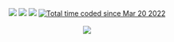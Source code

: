 <div align="center"><a href="https://twitter.com/hir0cy"><img src="https://img.shields.io/badge/Twitter-hir0cy-%231DA1F2?style=flat&logo=twitter"></a>&nbsp;<a href="https://www.facebook.com/profile.php?id=100044726481100"><img src="https://img.shields.io/badge/Facebook-Hiroki%20Sugiyama-%231877F2?style=flat&logo=facebook"></a>&nbsp;<a href="https://cskd8.github.io"><img src="https://img.shields.io/badge/Portfolio-hirocy-green?style=flat"></a>&nbsp;<a href="https://wakatime.com/@88e17430-0ba9-4484-9915-a486f0975ddf"><img src="https://wakatime.com/badge/user/88e17430-0ba9-4484-9915-a486f0975ddf.svg" alt="Total time coded since Mar 20 2022" /></a></div></br>

<div align="center">
<img src="https://github-readme-stats.vercel.app/api?username=cskd8&show_icons=true&count_private=true&line_height=40&theme=radical">
</div>


<!--
**cskd8/cskd8** is a ✨ _special_ ✨ repository because its `README.md` (this file) appears on your GitHub profile.

Here are some ideas to get you started:

- 🔭 I’m currently working on ...
- 🌱 I’m currently learning ...
- 👯 I’m looking to collaborate on ...
- 🤔 I’m looking for help with ...
- 💬 Ask me about ...
- 📫 How to reach me: ...
- 😄 Pronouns: ...
- ⚡ Fun fact: ...
-->
